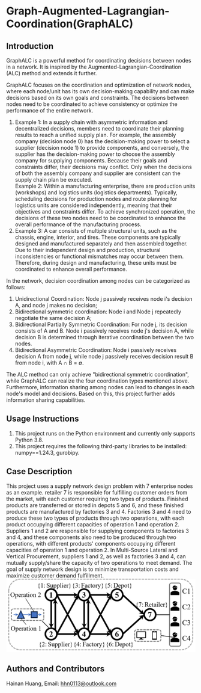 # Graph-Augmented-Lagrangian-Coordination(GraphALC)
## Introduction
GraphALC is a powerful method for coordinating decisions between nodes in a network. It is inspired by the Augmented-Lagrangian-Coordination (ALC) method and extends it further.

GraphALC focuses on the coordination and optimization of network nodes, where each node/unit has its own decision-making capability and can make decisions based on its own goals and constraints. The decisions between nodes need to be coordinated to achieve consistency or optimize the performance of the entire network.
1. Example 1: In a supply chain with asymmetric information and decentralized decisions, members need to coordinate their planning results to reach a unified supply plan. For example, the assembly company (decision node 0) has the decision-making power to select a supplier (decision node 1) to provide components, and conversely, the supplier has the decision-making power to choose the assembly company for supplying components. Because their goals and constraints differ, their decisions may conflict. Only when the decisions of both the assembly company and supplier are consistent can the supply chain plan be executed.  
Example 2: Within a manufacturing enterprise, there are production units (workshops) and logistics units (logistics departments). Typically, scheduling decisions for production nodes and route planning for logistics units are considered independently, meaning that their objectives and constraints differ. To achieve synchronized operation, the decisions of these two nodes need to be coordinated to enhance the overall performance of the manufacturing process.  
3. Example 3: A car consists of multiple structural units, such as the chassis, engine, interior, and tires. These components are typically designed and manufactured separately and then assembled together. Due to their independent design and production, structural inconsistencies or functional mismatches may occur between them. Therefore, during design and manufacturing, these units must be coordinated to enhance overall performance.

In the network, decision coordination among nodes can be categorized as follows:
1. Unidirectional Coordination: Node j passively receives node i's decision A, and node j makes no decision;
2. Bidirectional symmetric coordination: Node i and Node j repeatedly negotiate the same decision A;
3. Bidirectional Partially Symmetric Coordination: For node j, its decision consists of A and B. Node i passively receives node j's decision A, while decision B is determined through iterative coordination between the two nodes.
4. Bidirectional Asymmetric Coordination: Node i passively receives decision A from node j, while node j passively receives decision result B from node i, with A ∩ B = ∅.

The ALC method can only achieve "bidirectional symmetric coordination", while GraphALC can realize the four coordination types mentioned above.  
Furthermore, information sharing among nodes can lead to changes in each node's model and decisions. Based on this, this project further adds information sharing capabilities.

## Usage Instructions
1. This project runs on the Python environment and currently only supports Python 3.8. 
2. This project requires the following third-party libraries to be installed: numpy==1.24.3, gurobipy.

## Case Description
This project uses a supply network design problem with 7 enterprise nodes as an example. retailer 7 is responsible for fulfilling customer orders from the market, with each customer requiring two types of products. Finished products are transferred or stored in depots 5 and 6, and these finished products are manufactured by factories 3 and 4. Factories 3 and 4 need to produce these two types of products through two operations, with each product occupying different capacities of operation 1 and operation 2. Suppliers 1 and 2 are responsible for supplying components to factories 3 and 4, and these components also need to be produced through two operations, with different products' components occupying different capacities of operation 1 and operation 2. In Multi-Source Lateral and Vertical Procurement, suppliers 1 and 2, as well as factories 3 and 4, can mutually supply/share the capacity of two operations to meet demand. The goal of supply network design is to minimize transportation costs and maximize customer demand fulfillment.  
![SupplyNetworkDesignProblem](./Supply_Network_Design_Problem.png)

## Authors and Contributors
Hainan Huang, Email: hhn0113@outlook.com
